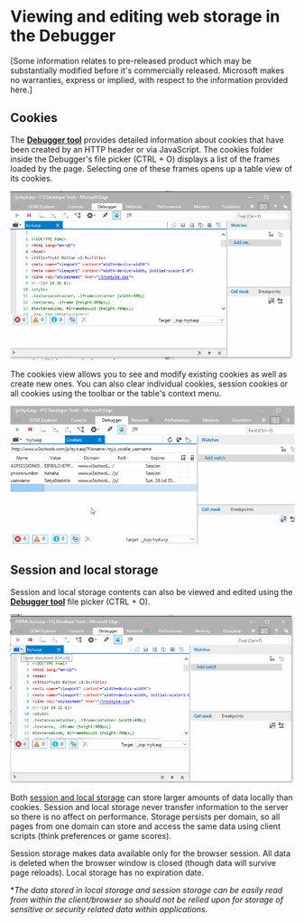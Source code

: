 # Viewing and editing web storage in the Debugger

[Some information relates to pre-released product which may be substantially modified before it's commercially released. Microsoft makes no warranties, express or implied, with respect to the information provided here.]

## Cookies
The [**Debugger tool**](./debugger/) provides detailed information about cookies that have been created by an HTTP header or via JavaScript. The cookies folder inside the Debugger's file picker (CTRL + O) displays a list of the frames loaded by the page. Selecting one of these frames opens up a table view of its cookies.  

![Viewing Cookies with Edge Debugger](../../media/Edge_Debugger_cookies.gif)

The cookies view allows you to see and modify existing cookies as well as create new ones. You can also clear individual cookies, session cookies or all cookies using the toolbar or the table's context menu.  

![Creating a Cookie with Edge Debugger](../../media/Edge_Debugger_cookies_delete.gif)

## Session and local storage
Session and local storage contents can also be viewed and edited using the [**Debugger tool**](./debugger/) file picker (CTRL + O). 

![View web storage with Edge Debugger](../../media/Edge_Debugger_localstorage.gif)

Both [session and local storage](https://msdn.microsoft.com/en-us/library/bg142799(v=vs.85).aspx) can store larger amounts of data locally than cookies. Session and local storage never transfer information to the server so there is no affect on performance. Storage persists per domain, so all pages from one domain can store and access the same data using client scripts (think preferences or game scores). 

Session storage makes data available only for the browser session. All data is deleted when the browser window is closed (though data will survive page reloads). Local storage has no expiration date.  


**The data stored in local storage and session storage can be easily read from within the client/browser so should not be relied upon for storage of sensitive or security related data within applications.*
